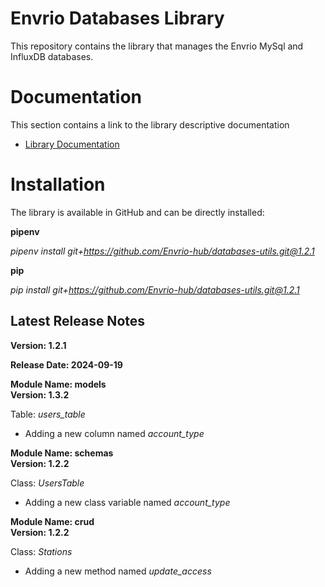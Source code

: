 # Envrio Databases Library

This repository contains the library that manages the Envrio MySql and InfluxDB databases.

# Documentation

This section contains a link to the library descriptive documentation
+ <a href="https://envrio.org/documentation/databases_library/dl_doc.html">Library Documentation</a>

# Installation

The library is available in GitHub and can be directly installed:<br>

**pipenv**

*pipenv install git+https://github.com/Envrio-hub/databases-utils.git@1.2.1*

**pip**

*pip install git+https://github.com/Envrio-hub/databases-utils.git@1.2.1*

## Latest Release Notes

**Version: 1.2.1**

**Release Date: 2024-09-19**

**Module Name: models**
<br>
**Version: 1.3.2**

Table: *users_table*
+ Adding a new column named *account_type*

**Module Name: schemas**
<br>
**Version: 1.2.2**

Class: *UsersTable*
+ Adding a new class variable named *account_type*

**Module Name: crud**
<br>
**Version: 1.2.2**

Class: *Stations*
+ Adding a new method named *update_access*
